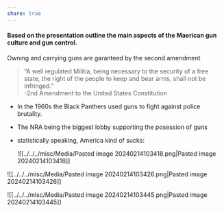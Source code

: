 ```yaml
---
share: true
---
```

#### Based on the presentation outline the main aspects of the Maerican gun culture and gun control.

Owning and carrying guns are garanteed by the second amendment  

> “A well regulated Militia, being necessary to the security of a free state, the right of the people to keep and bear arms, shall not be infringed.”  
-2nd Amendment to the United States Constitution

- In the 1960s the Black Panthers used guns to fight against police brutality. 
- The NRA being the biggest lobby supporting the posession of guns 
- statistically speaking, America kind of sucks:
  
  ![[../../../misc/Media/Pasted image 20240214103418.png|Pasted image 20240214103418]]

![[../../../misc/Media/Pasted image 20240214103426.png|Pasted image 20240214103426]]

![[../../../misc/Media/Pasted image 20240214103445.png|Pasted image 20240214103445]]
